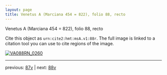 ```yaml
---
layout: page
title: Venetus A (Marciana 454 = 822), folio 88, recto
---
```


Venetus A (Marciana 454 = 822), folio 88, recto

Cite this object as `urn:cite2:hmt:msA.v1:88r`.  The full image is linked to a citation tool you can use to cite regions of the image.

[![VA088RN_0260](http://www.homermultitext.org/iipsrv?IIIF=/project/homer/pyramidal/deepzoom/hmt/vaimg/2017a/VA088RN_0260.tif/full/800,/0/default.jpg)](http://www.homermultitext.org/ict2/?urn=urn:cite2:hmt:vaimg.2017a:VA088RN_0260) 

---

previous:  [87v](../87v/) | next: [88v](../88v/)